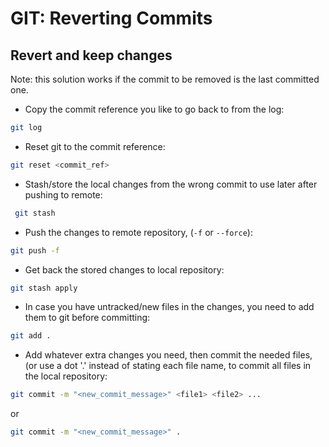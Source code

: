 # GIT: Reverting Commits

## Revert and keep changes

Note: this solution works if the commit to be removed is the last committed one.

- Copy the commit reference you like to go back to from the log:

```bash
git log
```

- Reset git to the commit reference:

```bash
git reset <commit_ref>
```

- Stash/store the local changes from the wrong commit to use later after pushing to remote:

```bash
 git stash
```

- Push the changes to remote repository, (`-f` or `--force`):

```bash
git push -f
```

- Get back the stored changes to local repository:

```bash
git stash apply
```

- In case you have untracked/new files in the changes, you need to add them to git before committing:

```bash
git add .
```

- Add whatever extra changes you need, then commit the needed files, (or use a dot '.' instead of stating each file name, to commit all files in the local repository:

```bash
git commit -m "<new_commit_message>" <file1> <file2> ...
```

or

```bash
git commit -m "<new_commit_message>" .
```
